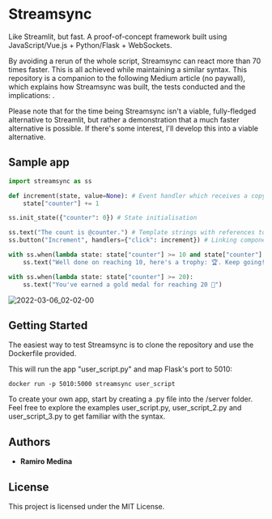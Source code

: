 # Streamsync

Like Streamlit, but fast. A proof-of-concept framework built using JavaScript/Vue.js + Python/Flask + WebSockets.

By avoiding a rerun of the whole script, Streamsync can react more than 70 times faster. This is all achieved while maintaining a similar syntax. This repository is a companion to the following Medium article (no paywall), which explains how Streamsync was built, the tests conducted and the implications: .

Please note that for the time being Streamsync isn't a viable, fully-fledged alternative to Streamlit, but rather a demonstration that a much faster alternative is possible. If there's some interest, I'll develop this into a viable alternative.

## Sample app

```python
import streamsync as ss

def increment(state, value=None): # Event handler which receives a copy of session state as an argument
    state["counter"] += 1

ss.init_state({"counter": 0}) # State initialisation

ss.text("The count is @counter.") # Template strings with references to state values
ss.button("Increment", handlers={"click": increment}) # Linking components to event handlers

with ss.when(lambda state: state["counter"] >= 10 and state["counter"] < 20): # Conditional rendering
    ss.text("Well done on reaching 10, here's a trophy: 🏆. Keep going!")

with ss.when(lambda state: state["counter"] >= 20):
    ss.text("You've earned a gold medal for reaching 20 🥇")
```

![2022-03-06_02-02-00](https://user-images.githubusercontent.com/64783088/157095031-a2cf242f-7b5d-438f-bd80-3e0c15e24bec.gif)


## Getting Started

The easiest way to test Streamsync is to clone the repository and use the Dockerfile provided.

This will run the app "user_script.py" and map Flask's port to 5010:

```
docker run -p 5010:5000 streamsync user_script
```

To create your own app, start by creating a .py file into the /server folder. Feel free to explore the examples user_script.py, user_script_2.py and user_script_3.py to get familiar with the syntax.

## Authors

* **Ramiro Medina**

## License

This project is licensed under the MIT License.
